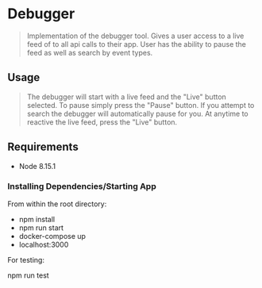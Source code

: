 # Debugger

> Implementation of the debugger tool. Gives a user access to a live feed of to all api calls to their app. User has the ability to pause the feed as well as search by event types.

## Usage

> The debugger will start with a live feed and the "Live" button selected. To pause simply press the "Pause" button. If you attempt to search the debugger will automatically pause for you. At anytime to reactive the live feed, press the "Live" button.

## Requirements

- Node 8.15.1

### Installing Dependencies/Starting App

From within the root directory:

- npm install
- npm run start
- docker-compose up
- localhost:3000

For testing:

npm run test